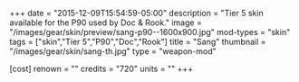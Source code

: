 +++
date = "2015-12-09T15:54:59-05:00"
description = "Tier 5 skin available for the P90 used by Doc & Rook."
image = "/images/gear/skin/preview/sang-p90--1600x900.jpg"
mod-types = "skin"
tags = ["skin","Tier 5","P90","Doc","Rook"]
title = "Sang"
thumbnail = "/images/gear/skin/sang-th.jpg"
type = "weapon-mod"

[cost]
  renown = ""
  credits = "720"
  units = ""
+++

